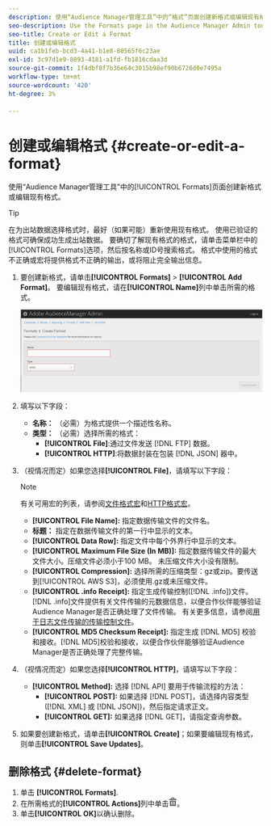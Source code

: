 ```yaml
---
description: 使用“Audience Manager管理工具”中的“格式”页面创建新格式或编辑现有格式。
seo-description: Use the Formats page in the Audience Manager Admin tool to create a new format or to edit an existing format.
seo-title: Create or Edit a Format
title: 创建或编辑格式
uuid: ca1b1feb-bcd3-4a41-b1e8-80565f6c23ae
exl-id: 3c97d1e9-8093-4181-a1fd-fb1816cdaa3d
source-git-commit: 1f4dbf8f7b36e64c3015b98ef90b6726d0e7495a
workflow-type: tm+mt
source-wordcount: '420'
ht-degree: 3%

---
```


# 创建或编辑格式 {#create-or-edit-a-format}

使用“Audience Manager管理工具”中的[!UICONTROL Formats]页面创建新格式或编辑现有格式。

<!-- t_create_format.xml -->

>[!TIP]
>
>在为出站数据选择格式时，最好（如果可能）重新使用现有格式。 使用已验证的格式可确保成功生成出站数据。 要确切了解现有格式的格式，请单击菜单栏中的[!UICONTROL Formats]选项，然后按名称或ID号搜索格式。 格式中使用的格式不正确或宏将提供格式不正确的输出，或将阻止完全输出信息。

1. 要创建新格式，请单击&#x200B;**[!UICONTROL Formats]** > **[!UICONTROL Add Format]**。 要编辑现有格式，请在&#x200B;**[!UICONTROL Name]**&#x200B;列中单击所需的格式。

   ![](assets/create_format.png)

1. 填写以下字段：
   * **名称：** （必需）为格式提供一个描述性名称。
   * **类型：** （必需）选择所需的格式：
      * **[!UICONTROL File]**:通过文件发送 [!DNL FTP] 数据。
      * **[!UICONTROL HTTP]**:将数据封装在包装 [!DNL JSON] 器中。

1. （视情况而定）如果您选择&#x200B;**[!UICONTROL File]**，请填写以下字段：

   >[!NOTE]
   >
   >有关可用宏的列表，请参阅[文件格式宏](../formats/file-formats.md#concept_A867101505074418A58DE325949E5089)和[HTTP格式宏](../formats/web-formats.md#reference_C392124A5F3F42E49F8AADDBA601ADFE)。

   * **[!UICONTROL File Name]:** 指定数据传输文件的文件名。
   * **标题：** 指定在数据传输文件的第一行中显示的文本。
   * **[!UICONTROL Data Row]:** 指定文件中每个外界行中显示的文本。
   * **[!UICONTROL Maximum File Size (In MB)]:** 指定数据传输文件的最大文件大小。压缩文件必须小于100 MB。 未压缩文件大小没有限制。
   * **[!UICONTROL Compression]:** 选择所需的压缩类型：gz或zip。要传送到[!UICONTROL AWS S3]，必须使用.gz或未压缩文件。
   * **[!UICONTROL .info Receipt]:** 指定生成传输控制([!DNL .info])文件。[!DNL .info]文件提供有关文件传输的元数据信息，以便合作伙伴能够验证Audience Manager是否正确处理了文件传输。 有关更多信息，请参阅[用于日志文件传输的传输控制文件](https://experienceleague.adobe.com/docs/audience-manager/user-guide/implementation-integration-guides/receiving-audience-data/batch-outbound-data-transfers/transfer-control-files.html?lang=en)。
   * **[!UICONTROL MD5 Checksum Receipt]:** 指定生成 [!DNL MD5] 校验和接收。[!DNL MD5]校验和接收，以便合作伙伴能够验证Audience Manager是否正确处理了完整传输。

1. （视情况而定）如果您选择&#x200B;**[!UICONTROL HTTP]**，请填写以下字段：

   * **[!UICONTROL Method]:** 选择 [!DNL API] 要用于传输流程的方法：
      * **[!UICONTROL POST]:** 如果选择 [!DNL POST]，请选择内容类型([!DNL XML] 或 [!DNL JSON])，然后指定请求正文。
      * **[!UICONTROL GET]:** 如果选择 [!DNL GET]，请指定查询参数。

1. 如果要创建新格式，请单击&#x200B;**[!UICONTROL Create]**；如果要编辑现有格式，则单击&#x200B;**[!UICONTROL Save Updates]**。

## 删除格式 {#delete-format}

1. 单击 **[!UICONTROL Formats]**.
2. 在所需格式的&#x200B;**[!UICONTROL Actions]**&#x200B;列中单击![](assets/icon_delete.png)。
3. 单击&#x200B;**[!UICONTROL OK]**&#x200B;以确认删除。
